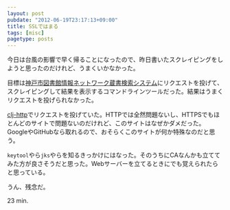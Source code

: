 ```yaml
---
layout: post
pubdate: "2012-06-19T23:17:13+09:00"
title: SSLではまる
tags: [misc]
pagetype: posts
---
```

今日は台風の影響で早く帰ることになったので、昨日書いたスクレイピングをしようと思ったのだけれど、うまくいかなかった。

目標は[神戸市図書館情報ネットワーク蔵書検索システム](https://www.lib.city.kobe.jp/)にリクエストを投げて、スクレイピングして結果を表示するコマンドラインツールだった。結果はうまくリクエストを投げられなかった。

[clj-http](https://github.com/dakrone/clj-http)でリクエストを投げていた。HTTPでは全然問題ないし、HTTPSでもほとんどのサイトで問題ないのだけれど、このサイトはなぜかダメだった。GoogleやGitHubなら取れるので、おそらくこのサイトが何か特殊なのだと思う。

`keytool`やら`jks`やらを知るきっかけにはなった。そのうちにCAなんかも立ててみた方が良さそうだと思った。Webサーバーを立てるときにでも覚えられたらと思っている。

うん、残念だ。

23 min.
